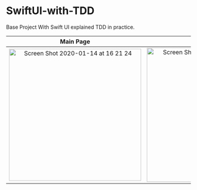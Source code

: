 # SwiftUI-with-TDD
Base Project With Swift UI explained TDD in practice.




Main Page             |  Detail Page
:-------------------------:|:-------------------------:
<img width="360" alt="Screen Shot 2020-01-14 at 16 21 24" src="https://user-images.githubusercontent.com/7174879/72347817-04dc1200-36ea-11ea-8d99-6cc7b08ee0f0.png">  |  <img width="366" alt="Screen Shot 2020-01-14 at 16 21 50" src="https://user-images.githubusercontent.com/7174879/72347818-0574a880-36ea-11ea-96e6-1a909044d3f0.png">

